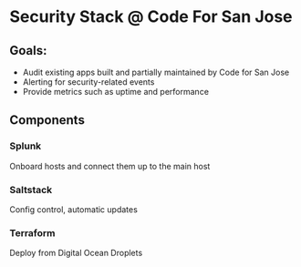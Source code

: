 

# Security Stack @ Code For San Jose

## Goals:
 - Audit existing apps built and partially maintained by Code for San Jose
 - Alerting for security-related events 
 - Provide metrics such as uptime and performance 


## Components
### Splunk

Onboard hosts and connect them up to the main host

### Saltstack

Config control, automatic updates 

### Terraform

Deploy from Digital Ocean Droplets

